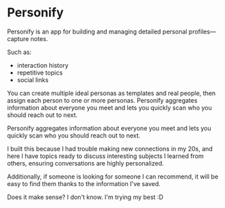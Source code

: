 # Personify

Personify is an app for building and managing detailed personal profiles—capture notes.

Such as:
- interaction history  
- repetitive topics  
- social links  

You can create multiple ideal personas as templates and real people, then assign each person to one or more personas. Personify aggregates information about everyone you meet and lets you quickly scan who you should reach out to next.

Personify aggregates information about everyone you meet and lets you quickly scan who you should reach out to next. 

I built this because I had trouble making new connections in my 20s, and here I have topics ready to discuss interesting subjects I learned from others, ensuring conversations are highly personalized. 

Additionally, if someone is looking for someone I can recommend, it will be easy to find them thanks to the information I've saved.

Does it make sense? I don't know. I'm trying my best :D
